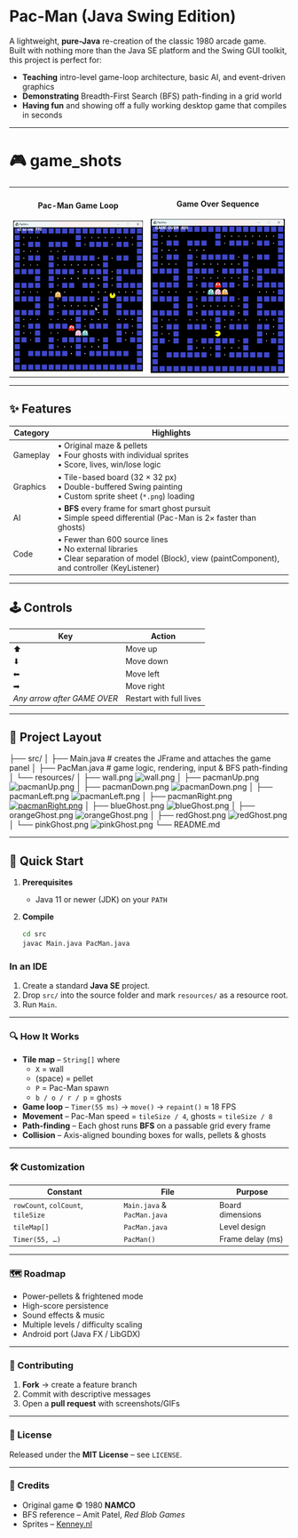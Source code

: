 # Pac-Man (Java Swing Edition)

A lightweight, **pure-Java** re-creation of the classic 1980 arcade game.  
Built with nothing more than the Java SE platform and the Swing GUI toolkit, this project is perfect for:

* **Teaching** intro-level game-loop architecture, basic AI, and event-driven graphics
* **Demonstrating** Breadth-First Search (BFS) path-finding in a grid world
* **Having fun** and showing off a fully working desktop game that compiles in seconds

---
# 🎮 game_shots

<table>
  <tr>
    <td align="center">
      <h4>Pac-Man Game Loop</h4>
      <img src="GAMELOOP.png" width="300" alt="Pac-Man Game Loop">
    </td>
    <td align="center">
      <h4>Game Over Sequence</h4>
      <img src="GAMEOVER.png" width="300" alt="Game Over Sequence">
    </td>
  </tr>
</table>

---

## ✨ Features

| Category | Highlights |
|----------|------------|
| Gameplay | • Original maze & pellets<br/>• Four ghosts with individual sprites<br/>• Score, lives, win/lose logic |
| Graphics | • Tile-based board (32 × 32 px)<br/>• Double-buffered Swing painting<br/>• Custom sprite sheet (`*.png`) loading |
| AI       | • **BFS** every frame for smart ghost pursuit<br/>• Simple speed differential (Pac-Man is 2× faster than ghosts) |
| Code     | • Fewer than 600 source lines<br/>• No external libraries<br/>• Clear separation of model (Block), view (paintComponent), and controller (KeyListener) |

---

## 🕹️ Controls

| Key | Action |
|-----|--------|
| ⬆  | Move up |
| ⬇  | Move down |
| ⬅  | Move left |
| ➡  | Move right |
| *Any arrow after GAME OVER* | Restart with full lives |

---

## 📂 Project Layout
├── src/
│   ├── Main.java        # creates the JFrame and attaches the game panel
│   ├── PacMan.java      # game logic, rendering, input & BFS path-finding
│   └── resources/
│       ├── wall.png  ![wall.png]([wall.png](https://github.com/sasanshafiei/SEN2212Project/blob/master/src/wall.png?raw=true))
│       ├── pacmanUp.png ![pacmanUp.png](pacmanUp.png)
│       ├── pacmanDown.png  ![pacmanDown.png](pacmanDown.png)
│       ├── pacmanLeft.png  ![pacmanLeft.png](pacmanLeft.png)
│       ├── pacmanRight.png  [![pacmanRight.png](pacmanRight.png)](https://github.com/sasanshafiei/SEN2212Project/blob/master/src/pacmanRight.png?raw=true)
│       ├── blueGhost.png  ![blueGhost.png](blueGhost.png)
│       ├── orangeGhost.png  ![orangeGhost.png](orangeGhost.png)
│       ├── redGhost.png  ![redGhost.png](redGhost.png)
│       └── pinkGhost.png  ![pinkGhost.png](pinkGhost.png)
└── README.md


---

## 🚀 Quick Start

1. **Prerequisites**

    * Java 11 or newer (JDK) on your `PATH`

2. **Compile**

   ```bash
   cd src
   javac Main.java PacMan.java

### In an IDE

1. Create a standard **Java SE** project.
2. Drop `src/` into the source folder and mark `resources/` as a resource root.
3. Run `Main`.

---

### 🔍 How It Works

- **Tile map** – `String[]` where
    - `X` = wall
    - (space) = pellet
    - `P` = Pac-Man spawn
    - `b / o / r / p` = ghosts
- **Game loop** – `Timer(55 ms)` → `move()` → `repaint()` ≈ 18 FPS
- **Movement** – Pac-Man speed = `tileSize / 4`, ghosts = `tileSize / 8`
- **Path-finding** – Each ghost runs **BFS** on a passable grid every frame
- **Collision** – Axis-aligned bounding boxes for walls, pellets & ghosts

---

### 🛠️ Customization

| Constant                   | File                         | Purpose            |
|----------------------------|------------------------------|--------------------|
| `rowCount`, `colCount`, `tileSize` | `Main.java` & `PacMan.java` | Board dimensions   |
| `tileMap[]`                | `PacMan.java`                | Level design       |
| `Timer(55, …)`             | `PacMan()`                   | Frame delay (ms)   |

---

### 🗺️ Roadmap

- Power-pellets & frightened mode
- High-score persistence
- Sound effects & music
- Multiple levels / difficulty scaling
- Android port (Java FX / LibGDX)

---

### 🤝 Contributing

1. **Fork** → create a feature branch
2. Commit with descriptive messages
3. Open a **pull request** with screenshots/GIFs

---

### 📜 License

Released under the **MIT License** – see `LICENSE`.

---

### 🙏 Credits

- Original game © 1980 **NAMCO**
- BFS reference – Amit Patel, *Red Blob Games*
- Sprites – [Kenney.nl](https://kenney.nl)

